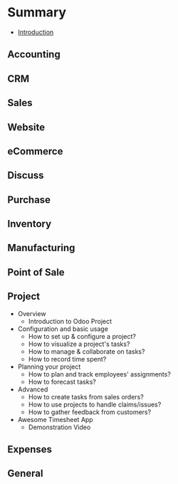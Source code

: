 # Summary

* [Introduction](README.md)

## Accounting

## CRM

## Sales

## Website

## eCommerce

## Discuss

## Purchase

## Inventory

## Manufacturing

## Point of Sale

## Project

* Overview
  * Introduction to Odoo Project
* Configuration and basic usage
  * How to set up & configure a project?
  * How to visualize a project's tasks?
  * How to manage & collaborate on tasks?
  * How to record time spent?
* Planning your project
  * How to plan and track employees' assignments?
  * How to forecast tasks?
* Advanced
  * How to create tasks from sales orders?
  * How to use projects to handle claims/issues?
  * How to gather feedback from customers?
* Awesome Timesheet App
  * Demonstration Video

## Expenses

## General

